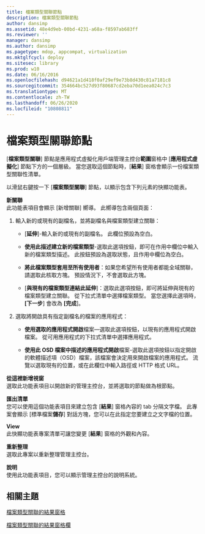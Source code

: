 ```yaml
---
title: 檔案類型關聯節點
description: 檔案類型關聯節點
author: dansimp
ms.assetid: 48e4d9eb-00bd-4231-a68a-f8597ab683ff
ms.reviewer: ''
manager: dansimp
ms.author: dansimp
ms.pagetype: mdop, appcompat, virtualization
ms.mktglfcycl: deploy
ms.sitesec: library
ms.prod: w10
ms.date: 06/16/2016
ms.openlocfilehash: d94621a1d418f0af29ef9e73b8d430c81a7181c8
ms.sourcegitcommit: 354664bc527d93f80687cd2eba70d1eea024c7c3
ms.translationtype: MT
ms.contentlocale: zh-TW
ms.lasthandoff: 06/26/2020
ms.locfileid: "10808811"
---
```

# 檔案類型關聯節點


[**檔案類型關聯**] 節點是應用程式虛擬化用戶端管理主控台**範圍**窗格中 [**應用程式虛擬化**] 節點下方的一個層級。 當您選取這個節點時，[**結果**] 窗格會顯示一份檔案類型關聯性清單。

以滑鼠右鍵按一下 [**檔案類型關聯**] 節點，以顯示包含下列元素的快顯功能表。

<a href="" id="new-association"></a>**新關聯**  
此功能表項目會顯示 [新增關聯] 嚮導。 此嚮導包含兩個頁面：

1.  輸入新的或現有的副檔名，並將副檔名與檔案類型建立關聯：

    -   [**延伸**]-輸入新的或現有的副檔名。 此欄位預設為空白。

    -   **使用此描述建立新的檔案類型**-選取此選項按鈕，即可在作用中欄位中輸入新的檔案類型描述。 此按鈕預設為選取狀態，且作用中欄位為空白。

    -   **將此檔案類型套用至所有使用者**：如果您希望所有使用者都能全域關聯，請選取此核取方塊。 預設情況下，不會選取此方塊。

    -   [**與現有的檔案類型連結此延伸**]：選取此選項按鈕，即可將延伸與現有的檔案類型建立關聯。 從下拉式清單中選擇檔案類型。 當您選擇此選項時， **[下一步**] 會改為 **[完成**]。

2.  選取將開啟具有指定副檔名的檔案的應用程式：

    -   **使用選取的應用程式開啟**檔案—選取此選項按鈕，以現有的應用程式開啟檔案。 從可用應用程式的下拉式清單中選擇應用程式。

    -   **使用此 OSD 檔案中描述的應用程式開啟**檔案-選取此選項按鈕以指定開啟的軟體描述項（OSD）檔案，該檔案會決定用來開啟檔案的應用程式。 流覽以選取現有的位置，或在此欄位中輸入路徑或 HTTP 格式 URL。

<a href="" id="new-window-from-here"></a>**從這裡新增視窗**  
選取此功能表項目以開啟新的管理主控台，並將選取的節點做為根節點。

<a href="" id="export-list"></a>**匯出清單**  
您可以使用這個功能表項目來建立包含 [**結果**] 窗格內容的 tab 分隔文字檔。 此專案會顯示 [標準檔案**儲存**] 對話方塊，您可以在此指定您要建立之文字檔的位置。

<a href="" id="view"></a>**View**  
此快顯功能表專案清單可讓您變更 [**結果**] 窗格的外觀和內容。

<a href="" id="refresh"></a>**重新整理**  
選取此專案以重新整理管理主控台。

<a href="" id="help"></a>**說明**  
使用此功能表項目，您可以顯示管理主控台的說明系統。

## 相關主題


[檔案類型關聯的結果窗格](file-type-association-results-pane.md)

[檔案類型關聯的結果窗格欄](file-type-association-results-pane-columns.md)

 

 





